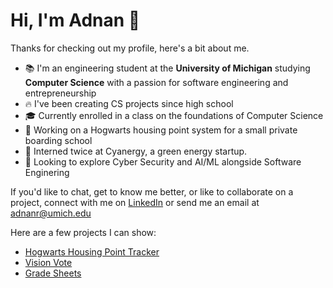 # Hi, I'm Adnan 👋

Thanks for checking out my profile, here's a bit about me.

- 📚 I'm an engineering student at the **University of Michigan** studying **Computer Science** with a passion for software engineering and entrepreneurship
- 🔥 I've been creating CS projects since high school
- 🎓 Currently enrolled in a class on the foundations of Computer Science
- 🚀 Working on a Hogwarts housing point system for a small private boarding school
- 🫧 Interned twice at Cyanergy, a green energy startup.
- 🌱 Looking to explore Cyber Security and AI/ML alongside Software Enginering

If you'd like to chat, get to know me better, or like to collaborate on a project, connect with me on [LinkedIn](https://www.linkedin.com/in/-adnan-rashid/) or send me an email at [adnanr@umich.edu](mailto:adnanr@umich.edu)

Here are a few projects I can show:
- [Hogwarts Housing Point Tracker](https://github.com/Mahad-al-Zahra-USA/Hogwarts) 
- [Vision Vote](https://github.com/shivanshnu/Mhacks-political_map) 
- [Grade Sheets](https://github.com/Adhijaan/GradeSheets) 
